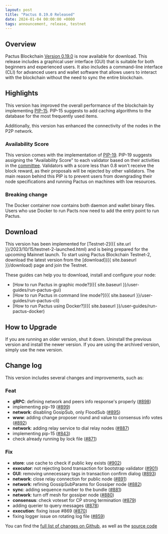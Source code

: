 ```yaml
---
layout: post
title: "Pactus 0.19.0 Released"
date: 2024-01-04 00:00:00 +0000
tags: announcement, release, testnet
---
```


## Overview

Pactus Blockchain [Version 0.19.0](https://github.com/pactus-project/pactus/releases/tag/v0.19.0)
is now available for download.
This release includes a graphical user interface (GUI) that
is suitable for both beginners and experienced users.
It also includes a command-line interface (CLI) for advanced users and wallet software
that allows users to interact with the blockchain without the need to sync the entire blockchain.

## Highlights

This version has improved the overall performance of the blockchain by implementing
[PIP-15](https://pips.pactus.org/PIPs/pip-15).
PIP-15 suggests to add caching algorithms to the database for the most frequently used items.

Additionally, this version has enhanced the connectivity of the nodes in the P2P network.

### Availability Score

This version comes with the implementation of [PIP-19](https://pips.pactus.org/PIPs/pip-19).
PIP-19 suggests assigning the "Availability Score" to each validator based on their activities in the
[committee](https://pactus.org/learn/consensus/committee/).
Validators with a score less than 0.8 won't receive the block reward,
as their proposals will be rejected by other validators.
The main reason behind this PIP is to prevent users from downgrading
their node specifications and running Pactus on machines with low resources.

### Breaking change

The Docker container now contains both daemon and wallet binary files.
Users who use Docker to run Pacts now need to add the entry point to run Pactus.

## Download

This version has been implemented for [Testnet-2]({{ site.url }}/2023/10/15/testnet-2-launched.html) and
is being prepared for the upcoming Mainnet launch.
To start using Pactus Blockchain Testnet-2, download the latest version from the
[download]({{ site.baseurl }}/download) page and join the Testnet.

These guides can help you to download, install and configure your node:

- [How to run Pactus in graphic mode?]({{ site.baseurl }}/user-guides/run-pactus-gui)
- [How to run Pactus in command line mode?]({{ site.baseurl }}/user-guides/run-pactus-cli)
- [How to run Pactus using Docker?]({{ site.baseurl }}/user-guides/run-pactus-docker)

## How to Upgrade

If you are running an older version, shut it down.
Uninstall the previous version and install the newer version.
If you are using the archived version, simply use the new version.

## Change log

This version includes several changes and improvements, such as:

### Feat

- **gRPC**: defining network and peers info response's properly ([#898](https://github.com/pactus-project/pactus/pull/898))
- implementing pip-19 ([#899](https://github.com/pactus-project/pactus/pull/899))
- **network**: disabling GosipSub, only FloodSub ([#895](https://github.com/pactus-project/pactus/pull/895))
- **www**: adding change proposer round and value to consensus info votes ([#892](https://github.com/pactus-project/pactus/pull/892))
- **network**: adding relay service to dial relay nodes ([#887](https://github.com/pactus-project/pactus/pull/887))
- implementing pip-15 ([#843](https://github.com/pactus-project/pactus/pull/843))
- check already running by lock file ([#871](https://github.com/pactus-project/pactus/pull/871))

### Fix

- **store**: use cache to check if public key exists ([#902](https://github.com/pactus-project/pactus/pull/902))
- **executor**: not rejecting bond transaction for bootstrap validator ([#901](https://github.com/pactus-project/pactus/pull/901))
- **GUI**: removing unnecessary tags in transaction confirm dialog ([#893](https://github.com/pactus-project/pactus/pull/893))
- **network**: close relay connection for public node ([#891](https://github.com/pactus-project/pactus/pull/891))
- **network**: refining GossipSubParams for Gossiper node ([#882](https://github.com/pactus-project/pactus/pull/882))
- **sync**: adding sequence number to the bundle ([#881](https://github.com/pactus-project/pactus/pull/881))
- **network**: turn off mesh for gossiper node ([#880](https://github.com/pactus-project/pactus/pull/880))
- **consensus**: check voteset for CP strong termination ([#879](https://github.com/pactus-project/pactus/pull/879))
- adding querier to query messages ([#878](https://github.com/pactus-project/pactus/pull/878))
- **execution**: fixing issue #869 ([#870](https://github.com/pactus-project/pactus/pull/870))
- fixing logger issue on rotating log file ([#859](https://github.com/pactus-project/pactus/pull/859))

You can find the [full list of changes on Github](https://github.com/pactus-project/pactus/compare/v0.18.0...v0.19.0),
as well as the [source code](https://github.com/pactus-project/pactus/releases/tag/v0.19.0)
